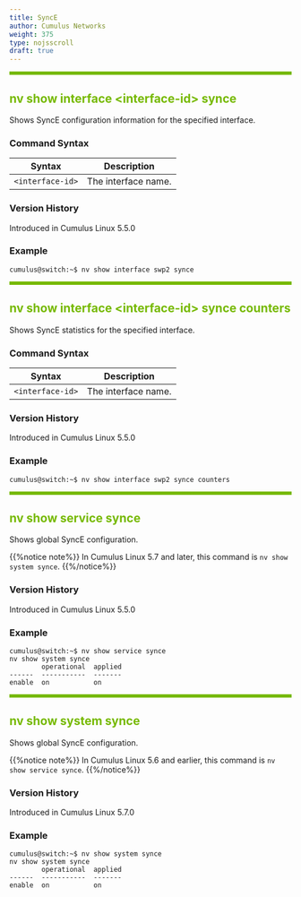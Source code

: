 ```yaml
---
title: SyncE
author: Cumulus Networks
weight: 375
type: nojsscroll
draft: true
---
```

<style>
h { color: RGB(118,185,0)}
</style>
<HR STYLE="BORDER: DASHED RGB(118,185,0) 0.5PX;BACKGROUND-COLOR: RGB(118,185,0);HEIGHT: 4.0PX;"/>

## <h>nv show interface \<interface-id\> synce</h>

Shows SyncE configuration information for the specified interface.

### Command Syntax

| Syntax |  Description   |
| --------- | -------------- |
| `<interface-id>`  |  The interface name. |

### Version History

Introduced in Cumulus Linux 5.5.0

### Example

```
cumulus@switch:~$ nv show interface swp2 synce
```

<HR STYLE="BORDER: DASHED RGB(118,185,0) 0.5PX;BACKGROUND-COLOR: RGB(118,185,0);HEIGHT: 4.0PX;"/>

## <h>nv show interface \<interface-id\> synce counters</h>

Shows SyncE statistics for the specified interface.

### Command Syntax

| Syntax |  Description   |
| --------- | -------------- |
| `<interface-id>`  |  The interface name. |

### Version History

Introduced in Cumulus Linux 5.5.0

### Example

```
cumulus@switch:~$ nv show interface swp2 synce counters
```

<HR STYLE="BORDER: DASHED RGB(118,185,0) 0.5PX;BACKGROUND-COLOR: RGB(118,185,0);HEIGHT: 4.0PX;"/>

## <h>nv show service synce</h>

Shows global SyncE configuration.

{{%notice note%}}
In Cumulus Linux 5.7 and later, this command is `nv show system synce`.
{{%/notice%}}

### Version History

Introduced in Cumulus Linux 5.5.0

### Example

```
cumulus@switch:~$ nv show service synce
nv show system synce
        operational  applied
------  -----------  -------
enable  on           on
```

<HR STYLE="BORDER: DASHED RGB(118,185,0) 0.5PX;BACKGROUND-COLOR: RGB(118,185,0);HEIGHT: 4.0PX;"/>

## <h>nv show system synce</h>

Shows global SyncE configuration.

{{%notice note%}}
In Cumulus Linux 5.6 and earlier, this command is `nv show service synce`.
{{%/notice%}}

### Version History

Introduced in Cumulus Linux 5.7.0

### Example

```
cumulus@switch:~$ nv show system synce
nv show system synce
        operational  applied
------  -----------  -------
enable  on           on 
```
